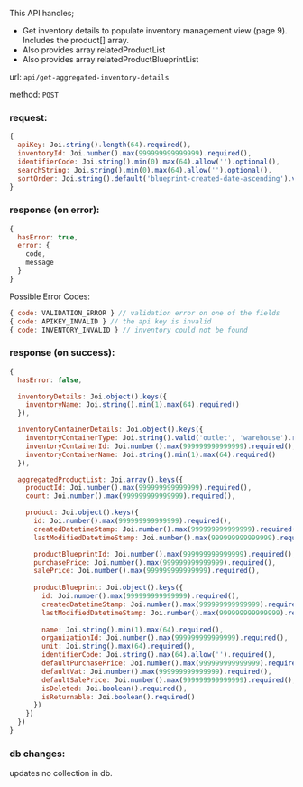 This API handles;
* Get inventory details to populate inventory management view (page 9). Includes the product[] array.
* Also provides array relatedProductList
* Also provides array relatedProductBlueprintList

url: `api/get-aggregated-inventory-details`

method: `POST`

### request: 
```js
{
  apiKey: Joi.string().length(64).required(),
  inventoryId: Joi.number().max(999999999999999).required(),
  identifierCode: Joi.string().min(0).max(64).allow('').optional(),
  searchString: Joi.string().min(0).max(64).allow('').optional(),
  sortOrder: Joi.string().default('blueprint-created-date-ascending').valid('blueprint-created-date-ascending', 'blueprint-created-date-descending').optional()
}
```

### response (on error):
```js
{
  hasError: true,
  error: {
    code,
    message
  }
}
```

Possible Error Codes:
```js
{ code: VALIDATION_ERROR } // validation error on one of the fields
{ code: APIKEY_INVALID } // the api key is invalid
{ code: INVENTORY_INVALID } // inventory could not be found
```

### response (on success):
```js
{
  hasError: false,

  inventoryDetails: Joi.object().keys({
    inventoryName: Joi.string().min(1).max(64).required()
  }),

  inventoryContainerDetails: Joi.object().keys({
    inventoryContainerType: Joi.string().valid('outlet', 'warehouse').required(),
    inventoryContainerId: Joi.number().max(999999999999999).required(),
    inventoryContainerName: Joi.string().min(1).max(64).required()
  }),

  aggregatedProductList: Joi.array().keys({
    productId: Joi.number().max(999999999999999).required(),
    count: Joi.number().max(999999999999999).required(),

    product: Joi.object().keys({
      id: Joi.number().max(999999999999999).required(),
      createdDatetimeStamp: Joi.number().max(999999999999999).required(),
      lastModifiedDatetimeStamp: Joi.number().max(999999999999999).required(),

      productBlueprintId: Joi.number().max(999999999999999).required(),
      purchasePrice: Joi.number().max(999999999999999).required(),
      salePrice: Joi.number().max(999999999999999).required(),
      
      productBlueprint: Joi.object().keys({
        id: Joi.number().max(999999999999999).required(),
        createdDatetimeStamp: Joi.number().max(999999999999999).required(),
        lastModifiedDatetimeStamp: Joi.number().max(999999999999999).required(),
        
        name: Joi.string().min(1).max(64).required(),
        organizationId: Joi.number().max(999999999999999).required(),
        unit: Joi.string().max(64).required(),
        identifierCode: Joi.string().max(64).allow('').required(),
        defaultPurchasePrice: Joi.number().max(999999999999999).required(),
        defaultVat: Joi.number().max(999999999999999).required(),
        defaultSalePrice: Joi.number().max(999999999999999).required(),
        isDeleted: Joi.boolean().required(),
        isReturnable: Joi.boolean().required()
      })
    })
  })
}
```

### db changes:
updates no collection in db.